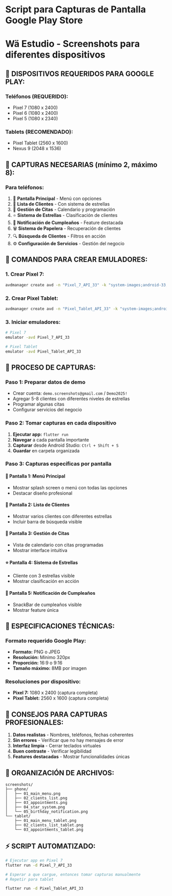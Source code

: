 # Script para Capturas de Pantalla Google Play Store
# Wä Estudio - Screenshots para diferentes dispositivos

## 📱 **DISPOSITIVOS REQUERIDOS PARA GOOGLE PLAY:**

### **Teléfonos (REQUERIDO):**
- Pixel 7 (1080 x 2400)
- Pixel 6 (1080 x 2400) 
- Pixel 5 (1080 x 2340)

### **Tablets (RECOMENDADO):**
- Pixel Tablet (2560 x 1600)
- Nexus 9 (2048 x 1536)

## 🎯 **CAPTURAS NECESARIAS (mínimo 2, máximo 8):**

### **Para teléfonos:**
1. 📍 **Pantalla Principal** - Menú con opciones
2. 👥 **Lista de Clientes** - Con sistema de estrellas
3. 📅 **Gestión de Citas** - Calendario y programación
4. ⭐ **Sistema de Estrellas** - Clasificación de clientes
5. 🎂 **Notificación de Cumpleaños** - Feature destacada
6. 🗑️ **Sistema de Papelera** - Recuperación de clientes
7. 🔍 **Búsqueda de Clientes** - Filtros en acción
8. ⚙️ **Configuración de Servicios** - Gestión del negocio

## 🚀 **COMANDOS PARA CREAR EMULADORES:**

### **1. Crear Pixel 7:**
```bash
avdmanager create avd -n "Pixel_7_API_33" -k "system-images;android-33;google_apis;x86_64" -d "pixel_7"
```

### **2. Crear Pixel Tablet:**
```bash
avdmanager create avd -n "Pixel_Tablet_API_33" -k "system-images;android-33;google_apis;x86_64" -d "pixel_tablet"
```

### **3. Iniciar emuladores:**
```bash
# Pixel 7
emulator -avd Pixel_7_API_33

# Pixel Tablet  
emulator -avd Pixel_Tablet_API_33
```

## 📸 **PROCESO DE CAPTURAS:**

### **Paso 1: Preparar datos de demo**
- Crear cuenta: `demo.screenshots@gmail.com` / `Demo2025!`
- Agregar 5-8 clientes con diferentes niveles de estrellas
- Programar algunas citas
- Configurar servicios del negocio

### **Paso 2: Tomar capturas en cada dispositivo**
1. **Ejecutar app:** `flutter run`
2. **Navegar** a cada pantalla importante
3. **Capturar** desde Android Studio: `Ctrl + Shift + S`
4. **Guardar** en carpeta organizada

### **Paso 3: Capturas específicas por pantalla**

#### **📱 Pantalla 1: Menú Principal**
- Mostrar splash screen o menú con todas las opciones
- Destacar diseño profesional

#### **👥 Pantalla 2: Lista de Clientes** 
- Mostrar varios clientes con diferentes estrellas
- Incluir barra de búsqueda visible

#### **📅 Pantalla 3: Gestión de Citas**
- Vista de calendario con citas programadas
- Mostrar interface intuitiva

#### **⭐ Pantalla 4: Sistema de Estrellas**
- Cliente con 3 estrellas visible
- Mostrar clasificación en acción

#### **🎂 Pantalla 5: Notificación de Cumpleaños**
- SnackBar de cumpleaños visible
- Mostrar feature única

## 📐 **ESPECIFICACIONES TÉCNICAS:**

### **Formato requerido Google Play:**
- **Formato:** PNG o JPEG
- **Resolución:** Mínimo 320px
- **Proporción:** 16:9 o 9:16
- **Tamaño máximo:** 8MB por imagen

### **Resoluciones por dispositivo:**
- **Pixel 7:** 1080 x 2400 (captura completa)
- **Pixel Tablet:** 2560 x 1600 (captura completa)

## 🎨 **CONSEJOS PARA CAPTURAS PROFESIONALES:**

1. **Datos realistas** - Nombres, teléfonos, fechas coherentes
2. **Sin errores** - Verificar que no hay mensajes de error
3. **Interfaz limpia** - Cerrar teclados virtuales
4. **Buen contraste** - Verificar legibilidad
5. **Features destacadas** - Mostrar funcionalidades únicas

## 📁 **ORGANIZACIÓN DE ARCHIVOS:**

```
screenshots/
├── phone/
│   ├── 01_main_menu.png
│   ├── 02_clients_list.png
│   ├── 03_appointments.png
│   ├── 04_star_system.png
│   └── 05_birthday_notification.png
└── tablet/
    ├── 01_main_menu_tablet.png
    ├── 02_clients_list_tablet.png
    └── 03_appointments_tablet.png
```

## ⚡ **SCRIPT AUTOMATIZADO:**

```bash
# Ejecutar app en Pixel 7
flutter run -d Pixel_7_API_33

# Esperar a que cargue, entonces tomar capturas manualmente
# Repetir para tablet

flutter run -d Pixel_Tablet_API_33
```
